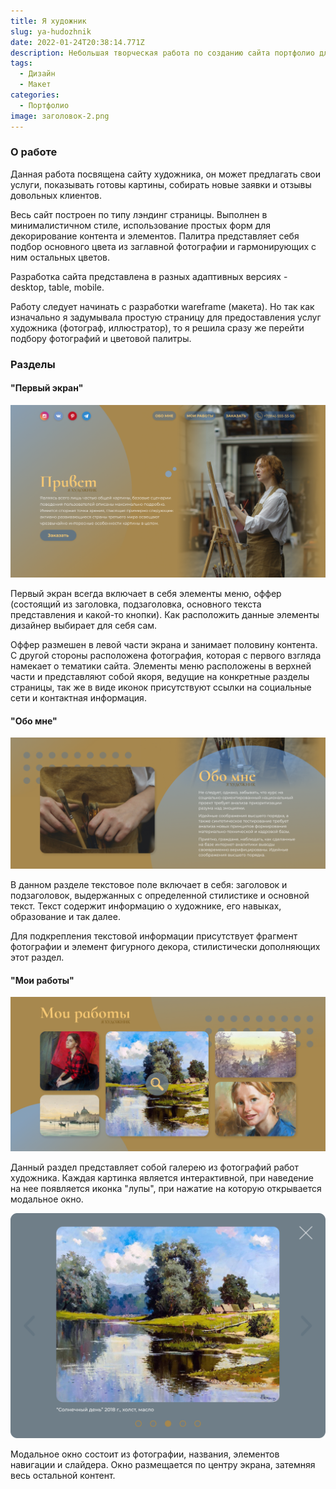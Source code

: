 ```yaml
---
title: Я художник
slug: ya-hudozhnik
date: 2022-01-24T20:38:14.771Z
description: Небольшая творческая работа по созданию сайта портфолио для художника.
tags:
  - Дизайн
  - Макет
categories:
  - Портфолио
image: заголовок-2.png
---
```

### О работе

Данная работа посвящена сайту художника, он может предлагать свои услуги, показывать готовы картины, собирать новые заявки и отзывы довольных клиентов.

Весь сайт построен по типу лэндинг страницы. Выполнен в минималистичном стиле, использование простых форм для декорирование контента и элементов. Палитра представляет себя подбор основного цвета из заглавной фотографии и гармонирующих с ним остальных цветов.

Разработка сайта представлена в разных адаптивных версиях - desktop, table, mobile.

Работу следует начинать с разработки wareframe (макета). Но так как  изначально я задумывала простую страницу для предоставления услуг художника (фотограф, иллюстратор), то я решила сразу же перейти подбору фотографий и цветовой палитры.

### Разделы

#### "Первый экран"

![](раздел-1-.png)

Первый экран всегда включает в себя элементы меню, оффер (состоящий из заголовка, подзаголовка, основного текста представления и какой-то кнопки). Как расположить данные элементы дизайнер выбирает для себя сам. 

Оффер размешен в левой части экрана и занимает половину контента. С другой стороны расположена фотография, которая с первого взгляда намекает о тематики сайта. Элементы меню расположены в верхней части и представляют собой якоря, ведущие на конкретные разделы страницы, так же в виде иконок присутствуют ссылки на социальные сети и контактная информация.

#### "Обо мне"

![](обо-мне.png)

В данном разделе текстовое поле включает в себя: заголовок и подзаголовок, выдержанных с определенной стилистике и основной текст. Текст содержит информацию о художнике, его навыках, образование и так далее. 

Для подкрепления текстовой информации присутствует фрагмент фотографии и элемент фигурного декора, стилистически дополняющих этот раздел.

#### "Мои работы"

![](работы.png)

Данный раздел представляет собой галерею из фотографий работ художника. Каждая картинка является интерактивной, при наведение на нее появляется иконка "лупы", при нажатие на которую открывается модальное окно.

![](окно-фото.-1440-px.png)

Модальное окно состоит из фотографии, названия, элементов навигации и слайдера. Окно размещается по центру экрана, затемняя весь остальной контент.